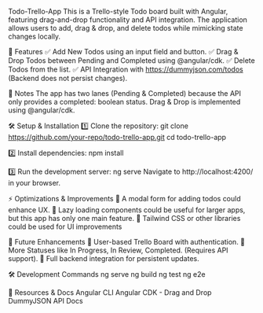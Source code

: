 Todo-Trello-App
This is a Trello-style Todo board built with Angular, featuring drag-and-drop functionality and API integration. The application allows users to add, drag & drop, and delete todos while mimicking state changes locally.


🚀 Features
✅ Add New Todos using an input field and button.
✅ Drag & Drop Todos between Pending and Completed using @angular/cdk.
✅ Delete Todos from the list.
✅ API Integration with https://dummyjson.com/todos (Backend does not persist changes).

📌 Notes
The app has two lanes (Pending & Completed) because the API only provides a completed: boolean status.
Drag & Drop is implemented using @angular/cdk.



🛠 Setup & Installation
1️⃣ Clone the repository:
    git clone https://github.com/your-repo/todo-trello-app.git
    cd todo-trello-app

2️⃣ Install dependencies:
    npm install

3️⃣ Run the development server:
    ng serve
    Navigate to http://localhost:4200/ in your browser.

⚡ Optimizations & Improvements
🔹 A modal form for adding todos could enhance UX.
🔹 Lazy loading components could be useful for larger apps, but this app has only one main feature.
🔹 Tailwind CSS or other libraries could be used for UI improvements

🚀 Future Enhancements
🔸 User-based Trello Board with authentication.
🔸 More Statuses like In Progress, In Review, Completed. (Requires API support).
🔸 Full backend integration for persistent updates.

🛠 Development Commands
    ng serve
    ng build
    ng test
    ng e2e


📖 Resources & Docs
Angular CLI
Angular CDK - Drag and Drop
DummyJSON API Docs

